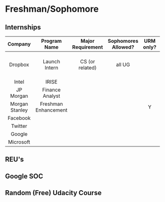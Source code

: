 # Freshman/Sophomore

## Internships

|     Company    |     Program Name     | Major Requirement | Sophomores Allowed? | URM only? |            Additional Requirements            |
|:--------------:|:--------------------:|:-----------------:|:-------------------:|:---------:|:---------------------------------------------:|
|     Dropbox    |     Launch Intern    |  CS (or related)  |        all UG       |           | No prior internships, OO Language like python |
|      Intel     |         IRISE        |                   |                     |           |                                               |
|    JP Morgan   |    Finance Analyst   |                   |                     |           |                                               |
| Morgan Stanley | Freshman Enhancement |                   |                     |     Y     |                                               |
|    Facebook    |                      |                   |                     |           |                                               |
|     Twitter    |                      |                   |                     |           |                                               |
|     Google     |                      |                   |                     |           |                                               |
|    Microsoft   |                      |                   |                     |           |                                               |

## REU's

## Google SOC

## Random (Free) Udacity Course
